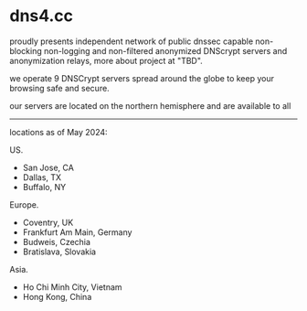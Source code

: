 # dns4.cc
proudly presents independent network of public dnssec capable non-blocking non-logging and non-filtered anonymized DNScrypt servers and anonymization relays, more about project at "TBD".

we operate 9 DNSCrypt servers spread around the globe to keep your browsing safe and secure.

our servers are located on the northern hemisphere and are available to all

********************

locations as of May 2024:

US. 
 - San Jose, CA
 - Dallas, TX
 - Buffalo, NY

Europe.
 - Coventry, UK
 - Frankfurt Am Main, Germany
 - Budweis, Czechia
 - Bratislava, Slovakia

Asia.
 - Ho Chi Minh City, Vietnam
 - Hong Kong, China
